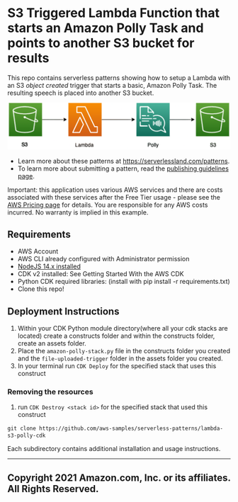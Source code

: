 # S3 Triggered Lambda Function that starts an Amazon Polly Task and points to another S3 bucket for results

This repo contains serverless patterns showing how to setup a Lambda with an S3 *object created* trigger that starts a basic, Amazon Polly Task. The resulting speech is placed into another S3 bucket.

![Demo Project Solution Architecture Diagram](architecture.png)

- Learn more about these patterns at https://serverlessland.com/patterns.
- To learn more about submitting a pattern, read the [publishing guidelines page](https://github.com/aws-samples/serverless-patterns/blob/main/PUBLISHING.md).

Important: this application uses various AWS services and there are costs associated with these services after the Free Tier usage - please see the [AWS Pricing page](https://aws.amazon.com/pricing/) for details. You are responsible for any AWS costs incurred. No warranty is implied in this example.

## Requirements

* AWS Account
* AWS CLI already configured with Administrator permission
* [NodeJS 14.x installed](https://nodejs.org/en/download/)
* CDK v2 installed: See Getting Started With the AWS CDK
* Python CDK required libraries: (install with pip install -r requirements.txt)
* Clone this repo!

## Deployment Instructions

1. Within your CDK Python module directory(where all your cdk stacks are located) create a constructs folder and within the constructs folder, create an assets folder.
2. Place the `amazon-polly-stack.py` file in the constructs folder you created and the `file-uploaded-trigger` folder in the assets folder you created.
3. In your terminal run `CDK Deploy` for the specified stack that uses this construct

### Removing the resources

1. run `CDK Destroy <stack id>` for the specified stack that used this construct

```
git clone https://github.com/aws-samples/serverless-patterns/lambda-s3-polly-cdk
```

Each subdirectory contains additional installation and usage instructions. 

----
Copyright 2021 Amazon.com, Inc. or its affiliates. All Rights Reserved.
----


